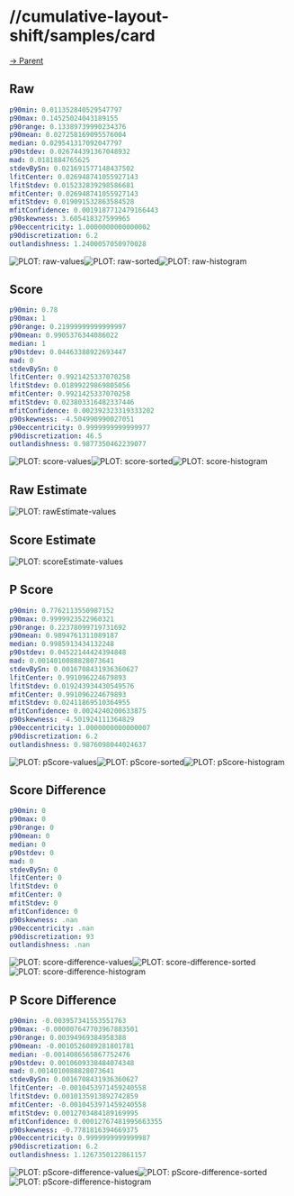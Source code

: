 
# //cumulative-layout-shift/samples/card

[→ Parent](../..)


## Raw


```yaml
p90min: 0.011352840529547797
p90max: 0.14525024043189155
p90range: 0.13389739990234376
p90mean: 0.027258169095576004
median: 0.029541317092047797
p90stdev: 0.026744391367048932
mad: 0.0181884765625
stdevBySn: 0.021691577148437502
lfitCenter: 0.026948741055927143
lfitStdev: 0.015232839298586681
mfitCenter: 0.026948741055927143
mfitStdev: 0.019091532863584528
mfitConfidence: 0.0019187712479166443
p90skewness: 3.605418327599965
p90eccentricity: 1.0000000000000002
p90discretization: 6.2
outlandishness: 1.2400057050970028

```

![PLOT: raw-values](./raw/values.svg)![PLOT: raw-sorted](./raw/sorted.svg)![PLOT: raw-histogram](./raw/histogram.svg)
## Score


```yaml
p90min: 0.78
p90max: 1
p90range: 0.21999999999999997
p90mean: 0.9905376344086022
median: 1
p90stdev: 0.04463388922693447
mad: 0
stdevBySn: 0
lfitCenter: 0.9921425337070258
lfitStdev: 0.01899229869805056
mfitCenter: 0.9921425337070258
mfitStdev: 0.023803316482337446
mfitConfidence: 0.002392323319333202
p90skewness: -4.504990990027051
p90eccentricity: 0.9999999999999977
p90discretization: 46.5
outlandishness: 0.9877350462239077

```

![PLOT: score-values](./score/values.svg)![PLOT: score-sorted](./score/sorted.svg)![PLOT: score-histogram](./score/histogram.svg)
## Raw Estimate

![PLOT: rawEstimate-values](./rawEstimate/values.svg)
## Score Estimate

![PLOT: scoreEstimate-values](./scoreEstimate/values.svg)
## P Score


```yaml
p90min: 0.7762113550987152
p90max: 0.9999923522960321
p90range: 0.22378099719731692
p90mean: 0.9894761311089187
median: 0.9985913434132248
p90stdev: 0.04522144424394848
mad: 0.0014010088828073641
stdevBySn: 0.0016708431936360627
lfitCenter: 0.991096224679893
lfitStdev: 0.019243934430549576
mfitCenter: 0.991096224679893
mfitStdev: 0.02411869510364955
mfitConfidence: 0.0024240200633875
p90skewness: -4.501924111364829
p90eccentricity: 1.0000000000000007
p90discretization: 6.2
outlandishness: 0.9876098044024637

```

![PLOT: pScore-values](./pScore/values.svg)![PLOT: pScore-sorted](./pScore/sorted.svg)![PLOT: pScore-histogram](./pScore/histogram.svg)
## Score Difference


```yaml
p90min: 0
p90max: 0
p90range: 0
p90mean: 0
median: 0
p90stdev: 0
mad: 0
stdevBySn: 0
lfitCenter: 0
lfitStdev: 0
mfitCenter: 0
mfitStdev: 0
mfitConfidence: 0
p90skewness: .nan
p90eccentricity: .nan
p90discretization: 93
outlandishness: .nan

```

![PLOT: score-difference-values](./score-difference/values.svg)![PLOT: score-difference-sorted](./score-difference/sorted.svg)![PLOT: score-difference-histogram](./score-difference/histogram.svg)
## P Score Difference


```yaml
p90min: -0.003957341553551763
p90max: -0.000007647703967883501
p90range: 0.00394969384958388
p90mean: -0.0010526089281801781
median: -0.0014086565867752476
p90stdev: 0.0010609338484074348
mad: 0.0014010088828073641
stdevBySn: 0.0016708431936360627
lfitCenter: -0.0010453971459240558
lfitStdev: 0.0010135913892742859
mfitCenter: -0.0010453971459240558
mfitStdev: 0.0012703484189169995
mfitConfidence: 0.00012767481995663355
p90skewness: -0.7781816394669375
p90eccentricity: 0.9999999999999987
p90discretization: 6.2
outlandishness: 1.1267350122861157

```

![PLOT: pScore-difference-values](./pScore-difference/values.svg)![PLOT: pScore-difference-sorted](./pScore-difference/sorted.svg)![PLOT: pScore-difference-histogram](./pScore-difference/histogram.svg)